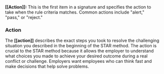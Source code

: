 **[[Action]]:** This is the first item in a signature and specifies the action to take when the rule criteria matches. Common actions include "alert," "pass," or "reject."

### **Action** 

The **[[action]]** describes the exact steps you took to resolve the challenging situation you described in the beginning of the STAR method. The action is crucial to the STAR method because it allows the employer to understand what choices you made to achieve your desired outcome during a real conflict or challenge. Employers want employees who can think fast and make decisions that help solve problems. 